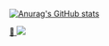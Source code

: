 

[![Anurag's GitHub stats](https://github-readme-stats.vercel.app/api?username=possible819&count_private=true&show_icons=true)](https://github.com/anuraghazra/github-readme-stats)

<a href="https://www.npmjs.com/settings/m2-modules/packages" target="_blank">
   🔗 <img src="https://img.shields.io/badge/npm-CB3837?style=for-the-badge&logo=npm&logoColor=white" />
</a>
